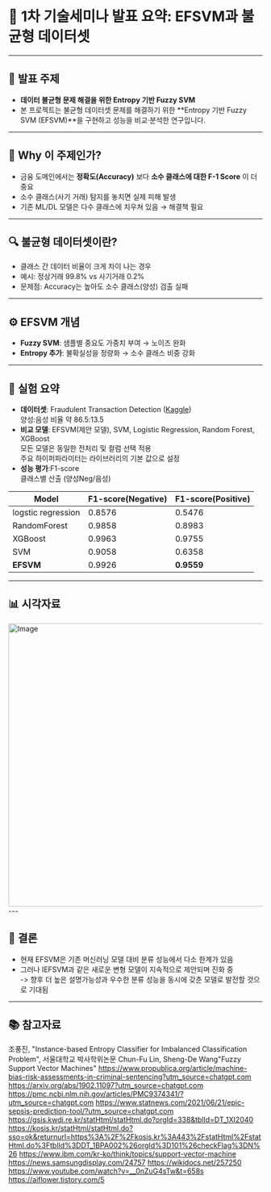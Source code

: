 # 🎤 1차 기술세미나 발표 요약: EFSVM과 불균형 데이터셋

---

## 📌 발표 주제
- **데이터 불균형 문제 해결을 위한 Entropy 기반 Fuzzy SVM**
- 본 프로젝트는 불균형 데이터셋 문제를 해결하기 위한 **Entropy 기반 Fuzzy SVM (EFSVM)**을 구현하고 성능을 비교·분석한 연구입니다.  

---

## 🎯 Why 이 주제인가?
- 금융 도메인에서는 **정확도(Accuracy)** 보다 **소수 클래스에 대한 F-1 Score** 이 더 중요  
- 소수 클래스(사기 거래) 탐지를 놓치면 실제 피해 발생  
- 기존 ML/DL 모델은 다수 클래스에 치우쳐 있음 → 해결책 필요  

---

## 🔍 불균형 데이터셋이란?
- 클래스 간 데이터 비율이 크게 차이 나는 경우  
- 예시: 정상거래 99.8% vs 사기거래 0.2%  
- 문제점: Accuracy는 높아도 소수 클래스(양성) 검출 실패  

---

## ⚙️ EFSVM 개념
- **Fuzzy SVM**: 샘플별 중요도 가중치 부여 → 노이즈 완화  
- **Entropy 추가**: 불확실성을 정량화 → 소수 클래스 비중 강화  

---

## 🧪 실험 요약
- **데이터셋**: Fraudulent Transaction Detection ([Kaggle](https://www.kaggle.com/datasets/sanskar457/fraud-transaction-detection))   
양성:음성 비율 약 86.5:13.5
- **비교 모델**: EFSVM(제안 모델), SVM, Logistic Regression, Random Forest, XGBoost  
모든 모델은 동일한 전처리 및 컬럼 선택 적용  
주요 하이퍼파라미터는 라이브러리의 기본 값으로 설정
- **성능 평가**:F1-score  
클래스별 산출 (양성Neg/음성)  

| Model                  | F1-score(Negative)      | F1-score(Positive)   |
|------------------------|-------------------------|----------------------|
| logstic regression     |       0.8576            |   0.5476             |
| RandomForest           | 0.9858                  |       0.8983         |
| XGBoost                | 0.9963                  |       0.9755         |
| SVM                    | 0.9058                  |       0.6358         |
| **EFSVM**              | 0.9926                  | **0.9559**           |



---

## 📊 시각자료
<img width="1023" height="562" alt="Image" src="./img/f1_score_barplot.png"/>
---

## 📝 결론
- 현재 EFSVM은 기존 머신러닝 모델 대비 분류 성능에서 다소 한계가 있음  
- 그러나 IEFSVM과 같은 새로운 변형 모델이 지속적으로 제안되며 진화 중  
-> 향후 더 높은 설명가능성과 우수한 분류 성능을 동시에 갖춘 모델로 발전할 것으로 기대됨

---

## 📚 참고자료
조풍진, "Instance-based Entropy Classifier for Imbalanced Classification Problem", 서울대학교 박사학위논문
Chun-Fu Lin, Sheng-De Wang"Fuzzy Support Vector Machines"
https://www.propublica.org/article/machine-bias-risk-assessments-in-criminal-sentencing?utm_source=chatgpt.com https://arxiv.org/abs/1902.11097?utm_source=chatgpt.com https://pmc.ncbi.nlm.nih.gov/articles/PMC9374341/?utm_source=chatgpt.com https://www.statnews.com/2021/06/21/epic-sepsis-prediction-tool/?utm_source=chatgpt.com
https://gsis.kwdi.re.kr/statHtml/statHtml.do?orgId=338&tblId=DT_1XI2040 https://kosis.kr/statHtml/statHtml.do?sso=ok&returnurl=https%3A%2F%2Fkosis.kr%3A443%2FstatHtml%2FstatHtml.do%3FtblId%3DDT_1BPA002%26orgId%3D101%26checkFlag%3DN%26
https://www.ibm.com/kr-ko/think/topics/support-vector-machine
https://news.samsungdisplay.com/24757
https://wikidocs.net/257250
https://www.youtube.com/watch?v=__0nZuG4sTw&t=658s
https://aiflower.tistory.com/5
